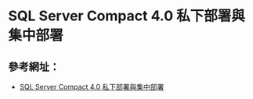 # SQL Server Compact 4.0 私下部署與集中部署



## 參考網址：                                                                                                                       
 - [SQL Server Compact 4.0 私下部署與集中部署](http://msdn.microsoft.com/zh-tw/library/gg213826.aspx)
